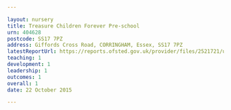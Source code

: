 ```yaml
---

layout: nursery
title: Treasure Children Forever Pre-school
urn: 404628
postcode: SS17 7PZ
address: Giffords Cross Road, CORRINGHAM, Essex, SS17 7PZ
latestReportUrl: https://reports.ofsted.gov.uk/provider/files/2521721/urn/404628.pdf
teaching: 1
development: 1
leadership: 1
outcomes: 1
overall: 1
date: 22 October 2015

---
```

